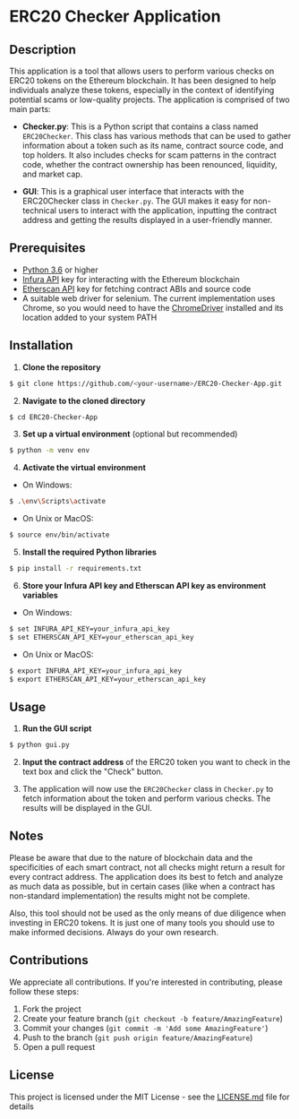 # **ERC20 Checker Application**

## **Description**

This application is a tool that allows users to perform various checks on ERC20 tokens on the Ethereum blockchain. It has been designed to help individuals analyze these tokens, especially in the context of identifying potential scams or low-quality projects. The application is comprised of two main parts:

- **Checker.py**: This is a Python script that contains a class named `ERC20Checker`. This class has various methods that can be used to gather information about a token such as its name, contract source code, and top holders. It also includes checks for scam patterns in the contract code, whether the contract ownership has been renounced, liquidity, and market cap.

- **GUI**: This is a graphical user interface that interacts with the ERC20Checker class in `Checker.py`. The GUI makes it easy for non-technical users to interact with the application, inputting the contract address and getting the results displayed in a user-friendly manner.

## **Prerequisites**

- [Python 3.6](https://www.python.org/downloads/) or higher
- [Infura API](https://infura.io/) key for interacting with the Ethereum blockchain
- [Etherscan API](https://etherscan.io/apis) key for fetching contract ABIs and source code
- A suitable web driver for selenium. The current implementation uses Chrome, so you would need to have the [ChromeDriver](https://sites.google.com/a/chromium.org/chromedriver/) installed and its location added to your system PATH

## **Installation**

1. **Clone the repository**

```bash
$ git clone https://github.com/<your-username>/ERC20-Checker-App.git
```

2. **Navigate to the cloned directory**

```bash
$ cd ERC20-Checker-App
```

3. **Set up a virtual environment** (optional but recommended)

```bash
$ python -m venv env
```

4. **Activate the virtual environment**

- On Windows:
```bash
$ .\env\Scripts\activate
```

- On Unix or MacOS:
```bash
$ source env/bin/activate
```

5. **Install the required Python libraries**

```bash
$ pip install -r requirements.txt
```

6. **Store your Infura API key and Etherscan API key as environment variables**

- On Windows:
```bash
$ set INFURA_API_KEY=your_infura_api_key
$ set ETHERSCAN_API_KEY=your_etherscan_api_key
```

- On Unix or MacOS:
```bash
$ export INFURA_API_KEY=your_infura_api_key
$ export ETHERSCAN_API_KEY=your_etherscan_api_key
```

## **Usage**

1. **Run the GUI script**

```bash
$ python gui.py
```

2. **Input the contract address** of the ERC20 token you want to check in the text box and click the "Check" button.

3. The application will now use the `ERC20Checker` class in `Checker.py` to fetch information about the token and perform various checks. The results will be displayed in the GUI.

## **Notes**

Please be aware that due to the nature of blockchain data and the specificities of each smart contract, not all checks might return a result for every contract address. The application does its best to fetch and analyze as much data as possible, but in certain cases (like when a contract has non-standard implementation) the results might not be complete.

Also, this tool should not be used as the only means of due diligence when investing in ERC20 tokens. It is just one of many tools you should use to make informed decisions. Always do your own research.

## Contributions

We appreciate all contributions. If you're interested in contributing, please follow these steps:

1. Fork the project
2. Create your feature branch (`git checkout -b feature/AmazingFeature`)
3. Commit your changes (`git commit -m 'Add some AmazingFeature'`)
4. Push to the branch (`git push origin feature/AmazingFeature`)
5. Open a pull request

## License

This project is licensed under the MIT License - see the [LICENSE.md](LICENSE.md) file for details

